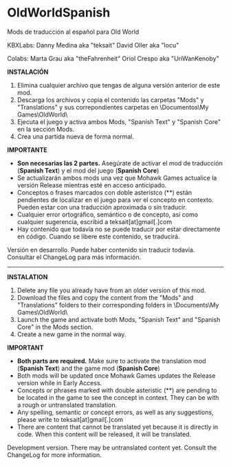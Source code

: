 # OldWorldSpanish

Mods de traducción al español para Old World

KBXLabs:
Danny Medina aka "teksait"
David Oller aka "locu"

Colabs:
Marta Grau aka "theFahrenheit"
Oriol Crespo aka "UriWanKenoby"

**INSTALACIÓN**

1. Elimina cualquier archivo que tengas de alguna versión anterior de este mod.
2. Descarga los archivos y copia el contenido las carpetas "Mods" y "Translations" y sus correpondientes carpetas en \Documentos\My Games\OldWorld\
3. Ejecuta el juego y activa ambos Mods, "Spanish Text" y "Spanish Core" en la sección Mods.
4. Crea una partida nueva de forma normal.

**IMPORTANTE**

- **Son necesarias las 2 partes.** Asegúrate de activar el mod de traducción (**Spanish Text**) y el mod del juego (**Spanish Core**)
- Se actualizarán ambos mods una vez que Mohawk Games actualice la versión Release mientras esté en acceso anticipado.
- Conceptos o frases marcados con doble asterístco (**) están pendientes de localizar en el juego para ver el concepto en contexto. Pueden estar con una traducción aproximada o sin traducir.
- Cualquier error ortográfico, semántico o de concepto, así como cualquier sugerencia, escribid a teksait[at]gmail[.]com
- Hay contenido que todavía no se puede traducir por estar directamente en código. Cuando se libere este contenido, se traducirá.

Versión en desarrollo. Puede haber contenido sin traducir todavía. Consultar el ChangeLog para más información.

---

**INSTALATION**

1. Delete any file you already have from an older version of this mod.
2. Download the files and copy the content from the "Mods" and "Translations" folders to their corresponding folders in \Documents\My Games\OldWorld\
3. Launch the game and activate both Mods, "Spanish Text" and "Spanish Core" in the Mods section.
4. Create a new game in the normal way.

**IMPORTANT**

- **Both parts are required.** Make sure to activate the translation mod (**Spanish Text**) and the game mod (**Spanish Core**)
- Both mods will be updated once Mohawk Games updates the Release version while in Early Access.
- Concepts or phrases marked with double asteristic (**) are pending to be located in the game to see the concept in context. They can be with a rough or untranslated translation.
- Any spelling, semantic or concept errors, as well as any suggestions, please write to teksait[at]gmail[.]com
- There are content that cannot be translated yet because it is directly in code. When this content will be released, it will be translated.

Development version. There may be untranslated content yet. Consult the ChangeLog for more information.
